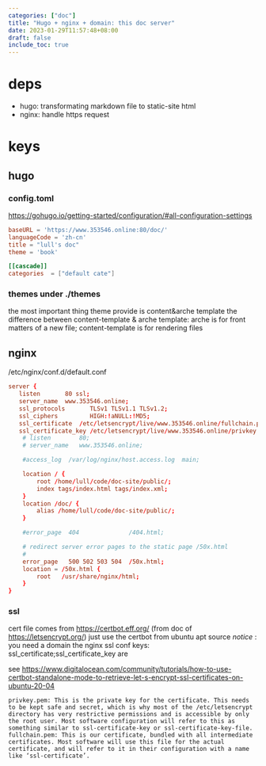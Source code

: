 ```yaml
---
categories: ["doc"]
title: "Hugo + nginx + domain: this doc server"
date: 2023-01-29T11:57:48+08:00
draft: false
include_toc: true
---
```


# deps
* hugo: transformating markdown file to static-site html
* nginx: handle https request

# keys

## hugo

### config.toml

https://gohugo.io/getting-started/configuration/#all-configuration-settings
```toml
baseURL = 'https://www.353546.online:80/doc/'
languageCode = 'zh-cn'
title = "lull's doc"
theme = 'book'

[[cascade]]
categories  = ["default cate"]
```

### themes under ./themes
the most important thing theme provide is content&arche template 
    the difference between content-template & arche template: arche is for front matters of a new file; content-template is for rendering files

## nginx

/etc/nginx/conf.d/default.conf
```conf
server {
   listen       80 ssl;
   server_name  www.353546.online;
   ssl_protocols       TLSv1 TLSv1.1 TLSv1.2;
   ssl_ciphers         HIGH:!aNULL:!MD5;
   ssl_certificate  /etc/letsencrypt/live/www.353546.online/fullchain.pem;
   ssl_certificate_key /etc/letsencrypt/live/www.353546.online/privkey.pem;
    # listen        80;
    # server_name   www.353546.online;

    #access_log  /var/log/nginx/host.access.log  main;

    location / {
        root /home/lull/code/doc-site/public/;
        index tags/index.html tags/index.xml;
    }
    location /doc/ {
        alias /home/lull/code/doc-site/public/;
    }

    #error_page  404              /404.html;

    # redirect server error pages to the static page /50x.html
    #
    error_page   500 502 503 504  /50x.html;
    location = /50x.html {
        root   /usr/share/nginx/html;
    }
}
```

### ssl
cert file comes from https://certbot.eff.org/ (from doc of https://letsencrypt.org/)
just use the certbot from ubuntu apt source
*notice* : you need a domain
the nginx ssl conf keys: ssl_certificate;ssl_certificate_key are 

see https://www.digitalocean.com/community/tutorials/how-to-use-certbot-standalone-mode-to-retrieve-let-s-encrypt-ssl-certificates-on-ubuntu-20-04
```text
privkey.pem: This is the private key for the certificate. This needs to be kept safe and secret, which is why most of the /etc/letsencrypt directory has very restrictive permissions and is accessible by only the root user. Most software configuration will refer to this as something similar to ssl-certificate-key or ssl-certificate-key-file.
fullchain.pem: This is our certificate, bundled with all intermediate certificates. Most software will use this file for the actual certificate, and will refer to it in their configuration with a name like ‘ssl-certificate’.
```

